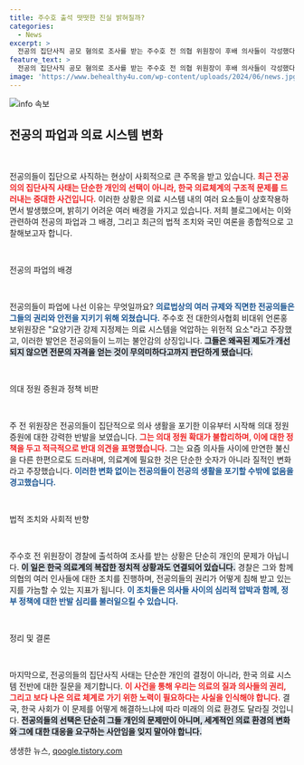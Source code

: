```yaml
---
title: 주수호 출석 떳떳한 진실 밝혀질까?
categories:
  - News
excerpt: >
  전공의 집단사직 공모 혐의로 조사를 받는 주수호 전 의협 위원장이 후배 의사들이 각성했다며 정부의 의대 증원 백지화를 요구했다. 그는 국민 의료를 침해하는 제도 개정을 촉구하며, 직접 재판에서 진위를 밝히겠다고 선언했다.
feature_text: >
  전공의 집단사직 공모 혐의로 조사를 받는 주수호 전 의협 위원장이 후배 의사들이 각성했다며 정부의 의대 증원 백지화를 요구했다. 그는 국민 의료를 침해하는 제도 개정을 촉구하며, 직접 재판에서 진위를 밝히겠다고 선언했다.
image: 'https://www.behealthy4u.com/wp-content/uploads/2024/06/news.jpg'
---
```


<p><img src="https://www.behealthy4u.com/wp-content/uploads/2024/06/news.jpg" alt="info 속보" /></p>

<h2 data-ke-size="size26">전공의 파업과 의료 시스템 변화</h2>

<p data-ke-size="size16">&nbsp;</p>

<p>전공의들이 집단으로 사직하는 현상이 사회적으로 큰 주목을 받고 있습니다. <b><span style="color: #ee2323;">최근 전공의의 집단사직 사태는 단순한 개인의 선택이 아니라, 한국 의료체계의 구조적 문제를 드러내는 중대한 사건입니다.</span></b> 이러한 상황은 의료 시스템 내의 여러 요소들이 상호작용하면서 발생했으며, 밝히기 어려운 여러 배경을 가지고 있습니다. 저희 블로그에서는 이와 관련하여 전공의 파업과 그 배경, 그리고 최근의 법적 조치와 국민 여론을 종합적으로 고찰해보고자 합니다.</p>

<p data-ke-size="size16">&nbsp;</p>

<p>전공의 파업의 배경</p>

<p data-ke-size="size16">&nbsp;</p>

<p>전공의들이 파업에 나선 이유는 무엇일까요? <b><span style="color: #1a5490;">의료법상의 여러 규제와 직면한 전공의들은 그들의 권리와 안전을 지키기 위해 외쳤습니다.</span></b> 주수호 전 대한의사협회 비대위 언론홍보위원장은 "요양기관 강제 지정제는 의료 시스템을 억압하는 위헌적 요소"라고 주장했고, 이러한 발언은 전공의들이 느끼는 불안감의 상징입니다. <b><span style="background-color: #21538527;">그들은 왜곡된 제도가 개선되지 않으면 전문의 자격을 얻는 것이 무의미하다고까지 판단하게 됐습니다.</span></b></p>

<p data-ke-size="size16">&nbsp;</p>

<p>의대 정원 증원과 정책 비판</p>

<p data-ke-size="size16">&nbsp;</p>

<p>주 전 위원장은 전공의들이 집단적으로 의사 생활을 포기한 이유부터 시작해 의대 정원 증원에 대한 강력한 반발을 보였습니다. <b><span style="color: #ee2323;">그는 의대 정원 확대가 불합리하며, 이에 대한 정책을 두고 적극적으로 반대 의견을 표명했습니다.</span></b> 그는 요즘 의사들 사이에 만연한 불신을 다른 한편으로도 드러내며, 의료계에 필요한 것은 단순한 숫자가 아니라 질적인 변화라고 주장했습니다. <b><span style="color: #1a5490;">이러한 변화 없이는 전공의들이 전공의 생활을 포기할 수밖에 없음을 경고했습니다.</span></b></p>

<p data-ke-size="size16">&nbsp;</p>

<p>법적 조치와 사회적 반향</p>

<p data-ke-size="size16">&nbsp;</p>

<p>주수호 전 위원장이 경찰에 출석하여 조사를 받는 상황은 단순히 개인의 문제가 아닙니다. <b><span style="background-color: #21538527;">이 일은 한국 의료계의 복잡한 정치적 상황과도 연결되어 있습니다.</span></b> 경찰은 그와 함께 의협의 여러 인사들에 대한 조치를 진행하며, 전공의들의 권리가 어떻게 침해 받고 있는지를 가늠할 수 있는 지표가 됩니다. <b><span style="color: #1a5490;">이 조치들은 의사들 사이의 심리적 압박과 함께, 정부 정책에 대한 반발 심리를 불러일으킬 수 있습니다.</span></b></p>

<p data-ke-size="size16">&nbsp;</p>

<p>정리 및 결론</p>

<p data-ke-size="size16">&nbsp;</p>

<p>마지막으로, 전공의들의 집단사직 사태는 단순한 개인의 결정이 아니라, 한국 의료 시스템 전반에 대한 질문을 제기합니다. <b><span style="color: #ee2323;">이 사건을 통해 우리는 의료의 질과 의사들의 권리, 그리고 보다 나은 의료 체계로 가기 위한 노력이 필요하다는 사실을 인식해야 합니다.</span></b> 결국, 한국 사회가 이 문제를 어떻게 해결하느냐에 따라 미래의 의료 환경도 달라질 것입니다. <b><span style="background-color: #21538527;">전공의들의 선택은 단순히 그들 개인의 문제만이 아니며, 세계적인 의료 환경의 변화와 그에 대한 대응을 요구하는 사안임을 잊지 말아야 합니다.</span></b></p>
생생한 뉴스, <a href="https://qoogle.tistory.com" rel="dofollow">qoogle.tistory.com</a>


